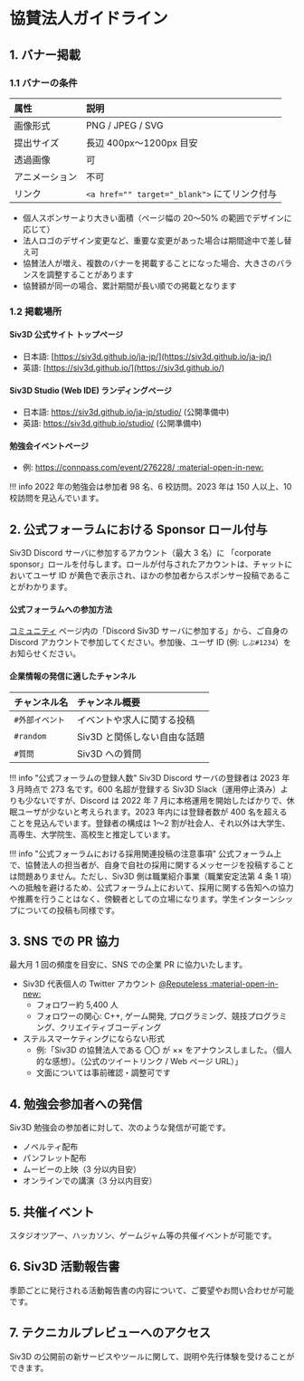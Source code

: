# 協賛法人ガイドライン

## 1. バナー掲載

### 1.1 バナーの条件

| 属性 | 説明 |
|:--|:--|
| 画像形式 | PNG / JPEG / SVG  |
| 提出サイズ | 長辺 400px～1200px 目安  |
| 透過画像 | 可  |
| アニメーション | 不可  |
| リンク | `<a href="" target="_blank">` にてリンク付与  |

- 個人スポンサーより大きい面積（ページ幅の 20～50% の範囲でデザインに応じて）
- 法人ロゴのデザイン変更など、重要な変更があった場合は期間途中で差し替え可
- 協賛法人が増え、複数のバナーを掲載することになった場合、大きさのバランスを調整することがあります
- 協賛額が同一の場合、累計期間が長い順での掲載となります


### 1.2 掲載場所

#### Siv3D 公式サイト トップページ
- 日本語: [https://siv3d.github.io/ja-jp/](https://siv3d.github.io/ja-jp/)
- 英語: [https://siv3d.github.io/](https://siv3d.github.io/)
  
#### Siv3D Studio (Web IDE) ランディングページ
- 日本語: https://siv3d.github.io/ja-jp/studio/ (公開準備中)
- 英語: https://siv3d.github.io/studio/ (公開準備中)

#### 勉強会イベントページ
- 例: [https://connpass.com/event/276228/ :material-open-in-new:](https://connpass.com/event/276228/)

!!! info
	2022 年の勉強会は参加者 98 名、6 校訪問。2023 年は 150 人以上、10 校訪問を見込んでいます。

## 2. 公式フォーラムにおける Sponsor ロール付与
Siv3D Discord サーバに参加するアカウント（最大 3 名）に 「corporate sponsor」ロールを付与します。ロールが付与されたアカウントは、チャットにおいてユーザ ID が黄色で表示され、ほかの参加者からスポンサー投稿であることがわかります。

#### 公式フォーラムへの参加方法
[コミュニティ](https://siv3d.github.io/ja-jp/community/community/) ページ内の「Discord Siv3D サーバに参加する」から、ご自身の Discord アカウントで参加してください。参加後、ユーザ ID (例: `しぶ#1234`）をお知らせください。

#### 企業情報の発信に適したチャンネル

| チャンネル名 | チャンネル概要 |
|:--|:--|
| `#外部イベント` | イベントや求人に関する投稿  |
| `#random` | Siv3D と関係しない自由な話題  |
| `#質問` | Siv3D への質問   |


!!! info "公式フォーラムの登録人数"
	Siv3D Discord サーバの登録者は 2023 年 3 月時点で 273 名です。600 名超が登録する Siv3D Slack（運用停止済み）よりも少ないですが、Discord は 2022 年 7 月に本格運用を開始したばかりで、休眠ユーザが少ないと考えられます。2023 年内には登録者数が 400 名を超えることを見込んでいます。登録者の構成は 1～2 割が社会人、それ以外は大学生、高専生、大学院生、高校生と推定しています。

!!! info "公式フォーラムにおける採用関連投稿の注意事項"
	公式フォーラム上で、協賛法人の担当者が、自身で自社の採用に関するメッセージを投稿することは問題ありません。ただし、Siv3D 側は職業紹介事業（職業安定法第 4 条 1 項）への抵触を避けるため、公式フォーラム上において、採用に関する告知への協力や推薦を行うことはなく、傍観者としての立場になります。学生インターンシップについての投稿も同様です。

## 3. SNS での PR 協力
最大月 1 回の頻度を目安に、SNS での企業 PR に協力いたします。

- Siv3D 代表個人の Twitter アカウント [@Reputeless :material-open-in-new:](https://twitter.com/Reputeless)
	- フォロワー約 5,400 人
	- フォロワーの関心: C++, ゲーム開発, プログラミング、競技プログラミング、クリエイティブコーディング
- ステルスマーケティングにならない形式
	- 例:「Siv3D の協賛法人である 〇〇 が ×× をアナウンスしました。（個人的な感想）。（公式のツイートリンク / Web ページ URL）」
	- 文面については事前確認・調整可です


## 4. 勉強会参加者への発信
Siv3D 勉強会の参加者に対して、次のような発信が可能です。

- ノベルティ配布
- パンフレット配布
- ムービーの上映（3 分以内目安）
- オンラインでの講演（3 分以内目安）


## 5. 共催イベント
スタジオツアー、ハッカソン、ゲームジャム等の共催イベントが可能です。


## 6. Siv3D 活動報告書
季節ごとに発行される活動報告書の内容について、ご要望やお問い合わせが可能です。


## 7. テクニカルプレビューへのアクセス
Siv3D の公開前の新サービスやツールに関して、説明や先行体験を受けることができます。  
